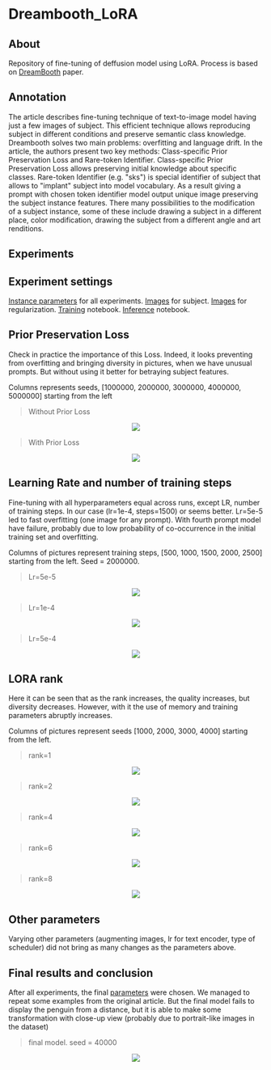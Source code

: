 # Dreambooth_LoRA
## About
Repository of fine-tuning of deffusion model using LoRA. Process is based on [DreamBooth](https://arxiv.org/abs/2208.12242) paper.
## Annotation
The article describes fine-tuning technique of text-to-image model having just a few images of subject. This efficient technique allows reproducing subject in different conditions and preserve semantic class knowledge. Dreambooth solves two main problems: overfitting and language drift. In the article, the authors present two key methods: Class-specific Prior Preservation Loss and Rare-token Identifier. Class-specific Prior Preservation Loss allows preserving initial knowledge about specific classes. Rare-token Identifier (e.g. "sks") is special identifier of subject that allows to "implant" subject into model vocabulary. As a result giving a prompt with chosen token identifier model output unique image preserving the subject instance features. There many possibilities to the modification of a subject instance, some of these include drawing a subject in a different place, color modification, drawing the subject from a different angle and art renditions.

## Experiments
## Experiment settings 
[Instance parameters](https://github.com/amansyayf/Dreambooth_LoRA/blob/main/contents/args.json) for all experiments. [Images](https://drive.google.com/drive/folders/1pYxUPXJnd-HPvvYS2ivD6UYzuBuoeHDZ?usp=sharing) for subject. [Images](https://drive.google.com/drive/folders/1G_FZ7_f09dx-m0auFNULcBi3uEqkcEAp?usp=sharing) for regularization. [Training](https://github.com/amansyayf/Dreambooth_LoRA/blob/main/training.ipynb) notebook. [Inference](https://github.com/amansyayf/Dreambooth_LoRA/blob/main/inference.ipynb) notebook.
## Prior Preservation Loss 
Check in practice the importance of this Loss. Indeed, it looks preventing from overfitting and bringing diversity in pictures, when we have unusual prompts. But without using it better for betraying subject features. 

Columns represents seeds, [1000000, 2000000, 3000000, 4000000, 5000000] starting from the left

> Without Prior Loss
<!-- #region -->
<p align="center">
<img  src="contents/without_pLoss.jpg">
</p>
<!-- #endregion -->

> With Prior Loss
<!-- #region -->
<p align="center">
<img  src="contents/base.jpg">
</p>
<!-- #endregion -->

## Learning Rate and number of training steps
Fine-tuning with all hyperparameters equal across runs, except LR, number of training steps.  In our case (lr=1e-4, steps=1500) or seems better. Lr=5e-5 led to fast overfitting (one image for any prompt). With fourth prompt model have failure, probably due to low probability of co-occurrence in the initial training set and overfitting. 

Columns of pictures represent training steps, [500, 1000, 1500, 2000, 2500] starting from the left. Seed = 2000000.

> Lr=5e-5
<!-- #region -->
<p align="center">
<img  src="contents/5e-5.jpg">
</p>
<!-- #endregion -->

> Lr=1e-4
<!-- #region -->
<p align="center">
<img  src="contents/1e-4 (1).jpg">
</p>
<!-- #endregion -->

> Lr=5e-4
<!-- #region -->
<p align="center">
<img  src="contents/5e-4 (1).jpg">
</p>
<!-- #endregion -->

## LORA rank
Here it can be seen that as the rank increases, the quality increases, but diversity decreases. However, with it the use of memory and training parameters abruptly increases.
 
Columns of pictures represent seeds [1000, 2000, 3000, 4000] starting from the left.

> rank=1
<!-- #region -->
<p align="center">
<img  src="contents/1.jpg">
</p>
<!-- #endregion -->

> rank=2
<!-- #region -->
<p align="center">
<img  src="contents/2.jpg">
</p>
<!-- #endregion -->

> rank=4
<!-- #region -->
<p align="center">
<img  src="contents/4.jpg">
</p>
<!-- #endregion -->

> rank=6
<!-- #region -->
<p align="center">
<img  src="contents/6.jpg">
</p>
<!-- #endregion -->

> rank=8
<!-- #region -->
<p align="center">
<img  src="contents/8.jpg">
</p>
<!-- #endregion -->

## Other parameters 
Varying other parameters (augmenting images, lr for text encoder, type of scheduler) did not bring as many changes as the parameters above.

## Final results and conclusion

After all experiments, the final [parameters](https://github.com/amansyayf/Dreambooth_LoRA/blob/main/contents/final_args.json) were chosen. We managed to repeat some examples from the original article. But the final model fails to display the penguin from a distance, but it is able to make some transformation with close-up view (probably due to portrait-like images in the dataset)

> final model. seed = 40000
<!-- #region -->
<p align="center">
<img  src="contents/final.jpg">
</p>
<!-- #endregion -->
